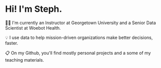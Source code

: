 # Hi! I'm Steph.

🧑‍🏫 I'm currently an Instructor at Georgetown University and a Senior Data Scientist at Woebot Health.

💡 I use data to help mission-driven organizations make better decisions, faster.

📋 On my Github, you'll find mostly personal projects and a some of my teaching materials.